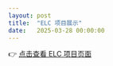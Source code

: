 ```yaml
---
layout: post
title:  "ELC 项目展示"
date:   2025-03-28 00:00:00
---
```


👉 [点击查看 ELC 项目页面](/ELC/dist/index.html)
